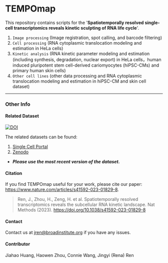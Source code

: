 # TEMPOmap

This repository contains scripts for the '**Spatiotemporally resolved single-cell transcriptomics reveals kinetic sculpting of RNA life cycle**'. 

1. ```Image processing``` (Image registration, spot calling, and barcode filtering)
2. ```Cell processing``` (RNA cytoplasmic translocation modeling and estimation in HeLa cells)
3. ```Kinetic analysis``` (RNA kinetic parameter modeling and estimation (including synthesis, degradation, nuclear export) in HeLa cells，human induced pluripotent stem cell-derived cariomyocytes (hiPSC-CMs) and primary human skin cells)
4. ```Other cell lines``` (other data processing and RNA cytoplasmic translocation modeling and estimation in hiPSC-CM and skin cell dataset)

***

### Other Info

#### Related Dataset 
[![DOI](https://zenodo.org/badge/DOI/10.5281/zenodo.7803716.svg)](https://doi.org/10.5281/zenodo.7803716)

The related datasets can be found:
1. [Single Cell Portal](https://singlecell.broadinstitute.org/single_cell/study/SCP1792)
2. [Zenodo](https://doi.org/10.5281/zenodo.7803716) 
* ***Please use the most recent version of the dataset.***

#### Citation
If you find TEMPOmap useful for your work, please cite our paper: https://www.nature.com/articles/s41592-023-01829-8.

> Ren, J., Zhou, H., Zeng, H. et al. Spatiotemporally resolved transcriptomics reveals the subcellular RNA kinetic landscape. Nat Methods (2023). https://doi.org/10.1038/s41592-023-01829-8

#### Contact
Contact us at jren@broadinstitute.org if you have any issues. 

#### Contributor

Jiahao Huang, Haowen Zhou, Connie Wang, Jingyi (Rena) Ren
